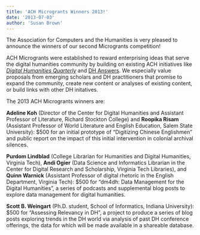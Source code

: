 ```yaml
---
title: 'ACH Microgrants Winners 2013!'
date: '2013-07-03'
author: 'Susan Brown'
---
```

The Association for Computers and the Humanities is very pleased to announce the winners of our second Microgrants competition!

ACH Microgrants were established to reward enterprising ideas that serve the digital humanities community by building on existing ACH initiatives like *[Digital Humanities Quarterly](http://digitalhumanities.org/dhq/)* and [DH Answers](http://digitalhumanities.org/answers). We especially value proposals from emerging scholars and DH practitioners that promise to expand the community, create new content or analyses of existing content, or build links with other DH initatives.

The 2013 ACH Microgrants winners are:

**Adeline Koh** (Director of the Center for Digital Humanities and Assistant Professor of Literature, Richard Stockton College) and **Roopika Risam** (Assistant Professor of World Literature and English Education, Salem State University): $500 for an initial prototype of “Digitizing Chinese Englishmen” and public report on the impact of this initial intervention in colonial archival silences.

**Purdom Lindblad** (College Librarian for Humanities and Digital Humanities, Virginia Tech), **Andi Ogier** (Data Science and Informatics Librarian in the Center for Digital Research and Scholarship, Virginia Tech Libraries), and **Quinn Warnick** (Assistant Professor of digital rhetoric in the English Department, Virginia Tech): $500 for “dm4dh: Data Management for the Digital Humanities”, a series of podcasts and supplemental blog posts to explore data management for digital humanities.

**Scott B. Weingart** (Ph.D. student, School of Informatics, Indiana University): $500 for “Assessing Relevancy in DH”, a project to produce a series of blog posts exploring trends in the DH world via analysis of past DH conference offerings, the data for which will be made available in a shareable database.
